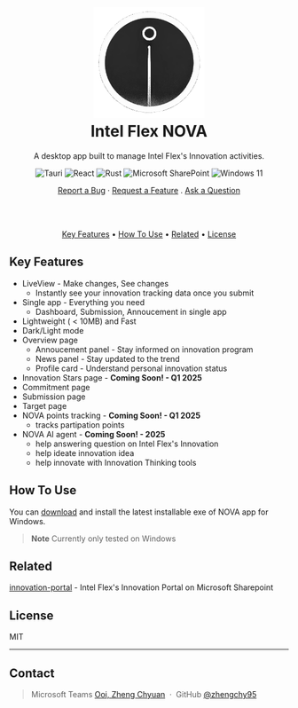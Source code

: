 <h1 align="center">
  <br>
  <a><img src="public/icon.png" alt="NOVA" width="200"></a>
  <br>
  Intel Flex NOVA
  <br>
</h1>

<div align="center">
  A desktop app built to manage Intel Flex's Innovation activities.

<div align="center">

![Tauri](https://img.shields.io/badge/tauri-%2324C8DB.svg?style=for-the-badge&logo=tauri&logoColor=%23FFFFFF)
![React](https://img.shields.io/badge/react-%2320232a.svg?style=for-the-badge&logo=react&logoColor=%2361DAFB)
![Rust](https://img.shields.io/badge/rust-%23000000.svg?style=for-the-badge&logo=rust&logoColor=white)
![Microsoft SharePoint ](https://img.shields.io/badge/Microsoft_SharePoint-0078D4?style=for-the-badge&logo=microsoft-sharepoint&logoColor=white)
![Windows 11](https://img.shields.io/badge/Windows%2011-%230079d5.svg?style=for-the-badge&logo=Windows%2011&logoColor=white)

</div>
  <a href="https://github.com/intel-innersource/applications.tools.intel-flex-nova/issues/new?assignees=&labels=bug&template=bug_report.md&title=bug%3A+">Report a Bug</a>
  ·
  <a href="https://github.com/intel-innersource/applications.tools.intel-flex-nova/issues/new?assignees=&labels=enhancement&template=feature_request.md&title=feat%3A+">Request a Feature</a>
  .
  <a href="https://github.com/intel-innersource/applications.tools.intel-flex-nova/discussions">Ask a Question</a>
</div>

<br><br>

<p align="center">
  <a href="#key-features">Key Features</a> •
  <a href="#how-to-use">How To Use</a> •
  <a href="#related">Related</a> •
  <a href="#license">License</a>
</p>

## Key Features

- LiveView - Make changes, See changes
  - Instantly see your innovation tracking data once you submit
- Single app - Everything you need
  - Dashboard, Submission, Annoucement in single app
- Lightweight ( < 10MB) and Fast
- Dark/Light mode
- Overview page
  - Annoucement panel - Stay informed on innovation program
  - News panel - Stay updated to the trend
  - Profile card - Understand personal innovation status
- Innovation Stars page - <b>Coming Soon! - Q1 2025</b>
- Commitment page
- Submission page
- Target page
- NOVA points tracking - <b>Coming Soon! - Q1 2025</b>
  - tracks partipation points
- NOVA AI agent - <b>Coming Soon! - 2025</b>
  - help answering question on Intel Flex's Innovation
  - help ideate innovation idea
  - help innovate with Innovation Thinking tools

## How To Use

You can [download](https://github.com/intel-innersource/applications.tools.intel-flex-nova/releases/tag/latest) and install the latest installable exe of NOVA app for Windows.

> **Note**
> Currently only tested on Windows

## Related

[innovation-portal](https://goto.intel.com/intelflexinnovation) - Intel Flex's Innovation Portal on Microsoft Sharepoint

## License

MIT

---

## Contact

> Microsoft Teams [Ooi, Zheng Chyuan](https://teams.microsoft.com/l/chat/0/0?users=zheng.chyuan.ooi@intel.com) &nbsp;&middot;&nbsp;
> GitHub [@zhengchy95](https://github.com/zhengchy95)
